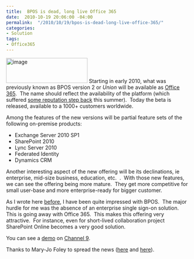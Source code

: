 ```yaml
---
title:  BPOS is dead, long live Office 365
date:  2010-10-19 20:06:00 -04:00
permalink:  "/2010/10/19/bpos-is-dead-long-live-office-365/"
categories:
- Solution
tags:
- Office365
---
```

<p><img style="display:inline;margin-left:0;margin-right:0;border-width:0;" title="image" border="0" alt="image" src="http://vincentlauzon.files.wordpress.com/2010/10/image.png" width="222" height="68" /> Starting in early 2010, what was previously known as BPOS version 2 or <em>Union</em> will be available as <a href="http://community.office365.com/enus/office365/b/microsoft_office_365_blog/archive/2010/10/18/hello-office-365.aspx">Office 365</a>.&#160; The name should reflect the availability of the platform (which suffered <a href="http://blogs.technet.com/b/msonline/archive/2010/09/08/meeting-your-and-our-own-expectations.aspx">some reputation step back</a> this summer).&#160; Today the beta is released, available to a 1000+ customers worldwide.</p>  <p>Among the features of the new versions will be partial feature sets of the following on-premise products:</p>  <ul>   <li>Exchange Server 2010 SP1 </li>    <li>SharePoint 2010 </li>    <li>Lync Server 2010 </li>    <li>Federated Identity </li>    <li>Dynamics CRM </li> </ul>  <p>Another interesting aspect of the new offering will be its declinations, ie enterprise, mid-size business, education, etc.&#160; .&#160; With those new features, we can see the offering being more mature.&#160; They get more competitive for small user-base and more enterprise-ready for bigger customer.</p>  <p>As I wrote here <a href="http://vincentlauzon.wordpress.com/2010/07/09/microsoft-online-bpos/">before</a>, I have been quite impressed with BPOS.&#160; The major hurdle for me was the absence of an enterprise single sign-on solution.&#160; This is going away with Office 365.&#160; This makes this offering very attractive.&#160; For instance, even for short-lived collaboration project SharePoint Online becomes a very good solution.</p>  <p>You can see a <a href="http://channel9.msdn.com/posts/Office-365-The-power-to-think-big-and-be-small-to-be-big-and-act-fast">demo</a> on <a href="http://channel9.msdn.com/">Channel 9</a>.</p> Thanks to Mary-Jo Foley to spread the news (<a href="http://www.zdnet.com/blog/microsoft/microsoft-christens-its-cloud-business-suite-as-office-365-launches-beta/7712">here</a> and <a href="http://www.zdnet.com/blog/microsoft/microsoft-christens-its-cloud-business-suite-as-office-365-launches-beta/7712">here</a>).  